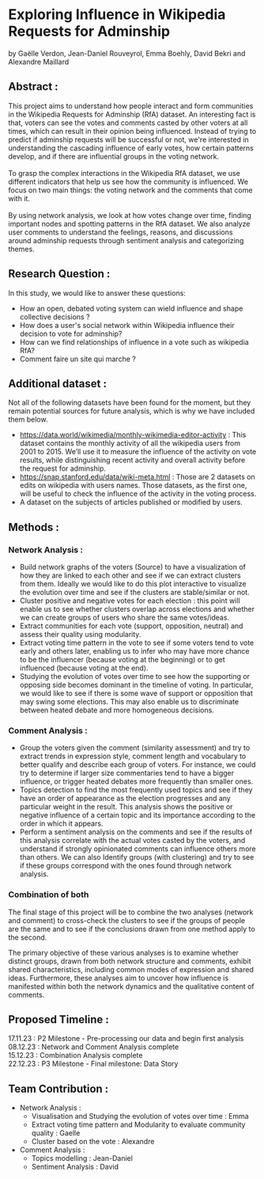 # Exploring Influence in Wikipedia Requests for Adminship
by Gaëlle Verdon, Jean-Daniel Rouveyrol, Emma Boehly, David Bekri and Alexandre Maillard



## Abstract : 
This project aims to understand how people interact and form communities in the Wikipedia Requests for Adminship (RfA) dataset. An interesting fact is that, voters can see the votes and comments casted by other voters at all times, which can result in their opinion being influenced. Instead of trying to predict if adminship requests will be successful or not, we're interested in understanding the cascading influence of early votes, how certain patterns develop, and if there are influential groups in the voting network.\
\
To grasp the complex interactions in the Wikipedia RfA dataset, we use different indicators that help us see how the community is influenced. We focus on two main things: the voting network and the comments that come with it.\
\
By using network analysis, we look at how votes change over time, finding important nodes and spotting patterns in the RfA dataset. We also analyze user comments to understand the feelings, reasons, and discussions around adminship requests through sentiment analysis and categorizing themes.





## Research Question :
In this study, we would like to answer these questions:
- How an open, debated voting system can wield influence and shape collective decisions ? 
- How does a user's social network within Wikipedia influence their decision to vote for adminship?
- How can we find relationships of influence in a vote such as wikipedia RfA?
- Comment faire un site qui marche ? 

## Additional dataset :
Not all of the following datasets have been found for the moment, but they remain potential sources for future analysis, which is why we have included them below. 
- https://data.world/wikimedia/monthly-wikimedia-editor-activity : This dataset contains the monthly activity of all the wikipedia users from 2001 to 2015. We’ll use it to measure the influence of the activity on vote results, while distinguishing recent activity and overall activity before the request for adminship.
- https://snap.stanford.edu/data/wiki-meta.html : Those are 2 datasets on edits on wikipedia with users names. Those datasets, as the first one, will be useful to check the influence of the activity in the voting process. 
- A dataset on the subjects of articles published or modified by users.


## Methods : 
### Network Analysis : 
- Build network graphs of the voters (Source) to have a visualization of how they are linked to each other and see if we can extract clusters from them. Ideally we would like to do this plot interactive to visualize the evolution over time and see if the clusters are stable/similar or not.
- Cluster positive and negative votes for each election : this point will enable us to see whether clusters overlap across elections and whether we can create groups of users who share the same votes/ideas.
- Extract communities for each vote (support, opposition, neutral) and assess their quality using modularity.
- Extract voting time pattern in the vote to see if some voters tend to vote early and others later, enabling us to infer who may have more chance to be the influencer (because voting at the beginning) or to get influenced (because voting at the end).
- Studying the evolution of votes over time to see how the supporting or opposing side becomes dominant in the timeline of voting. In particular, we would like to see if there is some wave of support or opposition that may swing some elections. This may also enable us to discriminate between heated debate and more homogeneous decisions.

  
### Comment Analysis :
- Group the voters given the comment (similarity assessment) and try to extract trends in expression style, comment length and vocabulary to better qualify and describe each group of voters. For instance, we could try to determine if larger size commentaries tend to have a bigger influence, or trigger heated debates more frequently than smaller ones.
- Topics detection to find the most frequently used topics and see if they have an order of appearance as the election progresses and any particular weight in the result. This analysis shows the positive or negative influence of a certain topic and its importance according to the order in which it appears. 
- Perform a sentiment analysis on the comments and see if the results of this analysis correlate with the actual votes casted by the voters, and understand if strongly opinionated comments can influence others more than others. We can also Identify groups (with clustering) and try to see if these groups correspond  with the ones found through network analysis. 


### Combination of both
The final stage of this project will be to combine the two analyses (network and comment) to cross-check the clusters to see if the groups of people are the same and to see if the conclusions drawn from one method apply to the second. 

The primary objective of these various analyses is to examine whether distinct groups, drawn from both network structure and comments, exhibit shared characteristics, including common modes of expression and shared ideas. Furthermore, these analyses aim to uncover how influence is manifested within both the network dynamics and the qualitative content of comments.



## Proposed Timeline :
17.11.23 : P2 Milestone - Pre-processing our data and begin first analysis\
08.12.23 : Network and Comment Analysis complete\
15.12.23 : Combination Analysis complete\
22.12.23 : P3 Milestone - Final milestone: Data Story

## Team Contribution : 
- Network Analysis :
  - Visualisation and Studying the evolution of votes over time : Emma
  - Extract voting time pattern and Modularity to evaluate community quality : Gaelle
  - Cluster based on the vote : Alexandre
- Comment Analysis :
  - Topics modelling : Jean-Daniel
  - Sentiment Analysis : David
